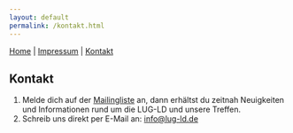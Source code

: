 ```yaml
---
layout: default
permalink: /kontakt.html
---
```

[Home](/) | [Impressum](impressum.html) | [Kontakt](kontakt.html)

## Kontakt
1. Melde dich auf der [Mailingliste](http://lists.lug-ld.de/mailman/listinfo/lug-ld) an, dann erhältst du zeitnah Neuigkeiten und Informationen rund um die LUG-LD und unsere Treffen.
2. Schreib uns direkt per E-Mail an: [info@lug-ld.de](mailto:info@lug-ld.de)
